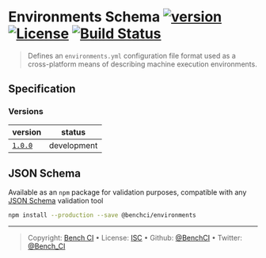 # Environments Schema [![version][npm-version]][npm-url] [![License][license-image]][license-url] [![Build Status][travis-image]][travis-url]

> Defines an `environments.yml` configuration file format used as a cross-platform means of describing machine execution environments.

## Specification

### Versions

version                | status     
---------------------- | -----------
[`1.0.0`](spec/1.0.0/) | development

## JSON Schema

Available as an `npm` package for validation purposes, compatible with any [JSON Schema][] validation tool

```bash
npm install --production --save @benchci/environments
```

---

> Copyright: [Bench CI](https://www.bench.ci) •
> License: [ISC][license-url] •
> Github: [@BenchCI](https://github.com/benchci) •
> Twitter: [@Bench_CI](https://twitter.com/bench_ci)

[license-image]: https://img.shields.io/github/license/benchci/environments.svg?style=flat-square
[license-url]: http://choosealicense.com/licenses/isc/

[npm-url]: https://www.npmjs.com/package/@benchci/environments
[npm-version]: https://img.shields.io/npm/v/@benchci/environments.svg?style=flat-square

[travis-image]: https://img.shields.io/travis/BenchCI/environments.svg?style=flat-square
[travis-url]: https://travis-ci.org/BenchCI/environments

[json schema]: http://json-schema.org
